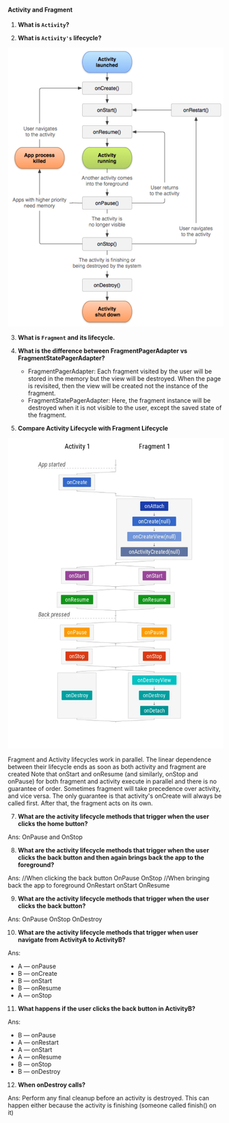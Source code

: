 #### Activity and Fragment

1. **What is `Activity`?**

2. **What is `Activity's` lifecycle?**
  
![Activity Lifecycle](https://github.com/parthika2027/Android-Interview-Question/blob/main/img/activity_lifecycle.png)

3. **What is `Fragment` and its lifecycle.**

4. **What is the difference between FragmentPagerAdapter vs FragmentStatePagerAdapter?**
    - FragmentPagerAdapter: Each fragment visited by the user will be stored in the memory but the view will be destroyed. When the page is revisited, then the view will be created not the instance of the fragment.
    - FragmentStatePagerAdapter: Here, the fragment instance will be destroyed when it is not visible to the user, except the saved state of the fragment.
5. **Compare Activity Lifecycle with Fragment Lifecycle**

![all txt](https://github.com/parthika2027/Android-Interview-Question/blob/main/img/activity_fragment.png)

Fragment and Activity lifecycles work in parallel. The linear dependence between their lifecycle ends as soon as both activity and fragment are created
Note that onStart and onResume (and similarly, onStop and onPause) for both fragment and activity execute in parallel and there is no guarantee of order. Sometimes fragment will take precedence over activity, and vice versa.
The only guarantee is that activity's onCreate will always be called first. After that, the fragment acts on its own.

7. **What are the activity lifecycle methods that trigger when the user clicks the home button?**

Ans: OnPause and OnStop

8. **What are the activity lifecycle methods that trigger when the user clicks the back button and then again brings back the app to the foreground?**

Ans: //When clicking the back button 
OnPause 
OnStop 
//When bringing back the app to foreground 
OnRestart 
onStart 
OnResume

9. **What are the activity lifecycle methods that trigger when the user clicks the back button?**

Ans: OnPause
OnStop
OnDestroy

10. **What are the activity lifecycle methods that trigger when user navigate from ActivityA to ActivityB?**

Ans: 
- A — onPause 
- B — onCreate 
- B — onStart 
- B — onResume 
- A — onStop

11. **What happens if the user clicks the back button in ActivityB?**

Ans: 
- B — onPause 
- A — onRestart 
- A — onStart 
- A — onResume 
- B — onStop 
- B — onDestroy

12.  **When onDestroy calls?**

Ans: Perform any final cleanup before an activity is destroyed. This can happen either because the activity is finishing (someone called finish() on it)
